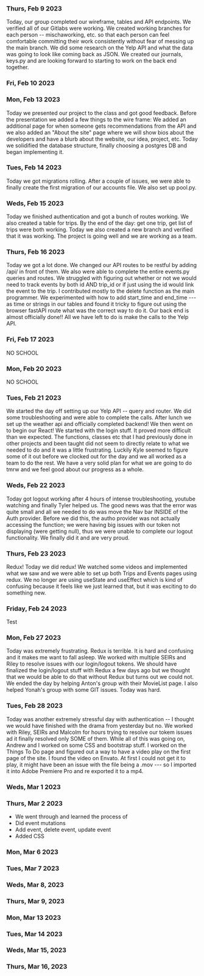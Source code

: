 ### Thurs, Feb 9 2023

Today, our group completed our wireframe, tables and API endpoints. We verified all of our Gitlabs were working. We created working branches for each person -- mischaworking, etc. so that each person can feel comfortable committing their work consistently without fear of messing up the main branch. We did some research on the Yelp API and what the data was going to look like coming back as JSON. We created our journals, keys.py and are looking forward to starting to work on the back end together.

### Fri, Feb 10 2023

### Mon, Feb 13 2023

Today we presented our project to the class and got good feedback. Before the presentation we added a few things to the wire frame: We added an additional page for when someone gets recommendations from the API and we also added an "About the site" page where we will show bios about the developers and have a blurb about the website, our idea, project, etc. Today we solidified the database structure, finally choosing a postgres DB and began implementing it.

### Tues, Feb 14 2023

Today we got migrations rolling. After a couple of issues, we were able to finally create the first migration of our accounts file. We also set up pool.py.

### Weds, Feb 15 2023

Today we finished authentication and got a bunch of routes working. We also created a table for trips. By the end of the day: get one trip, get list of trips were both working. Today we also created a new branch and verified that it was working. The project is going well and we are working as a team.

### Thurs, Feb 16 2023
Today we got a lot done. We changed our API routes to be restful by adding /api/ in front of them. We also were able to complete the entire events.py queries and routes. We struggled with figuring out whether or not we would need to track events by both id AND trip_id or if just using the id would link the event to the trip. I contributed mostly to the delete function as the main programmer. We experimented with how to add start_time and end_time --- as time or strings in our tables and found it tricky to figure out using the browser fastAPI route what was the correct way to do it. Our back end is almost officially done!! All we have left to do is make the calls to the Yelp API.

### Fri, Feb 17 2023
NO SCHOOL

### Mon, Feb 20 2023
NO SCHOOL

### Tues, Feb 21 2023
We started the day off setting up our Yelp API -- query and router. We did some troubleshooting and were able to complete the calls. After lunch we set up the weather api and officially completed backend! We then went on to begin our React! We started with the login stuff. It proved more difficult than we expected. The functions, classes etc that I had previously done in other projects and been taught did not seem to directly relate to what we needed to do and it was a little frustrating. Luckily Kyle seemed to figure some of it out before we clocked out for the day and we all worked as a team to do the rest. We have a very solid plan for what we are going to do tmrw and we feel good about our progress as a whole.
### Weds, Feb 22 2023
Today got logout working after 4 hours of intense troubleshooting, youtube watching and finally Tyler helped us. The good news was that the error was quite small and all we needed to do was move the  Nav bar INSIDE of the Auth provider. Before we did this, the autho provider was not actually accessing the function; we were having big issues with our token not displaying (were getting null), thus we were unable to complete our logout functionality. We finally did it and are very proud.

### Thurs, Feb 23 2023
Redux! Today we did redux! We watched some videos and implemented what we saw and we were able to set up both Trips and Events pages using redux. We no longer are using useState and useEffect which is kind of confusing because it feels like we just learned that, but it was exciting to do something new.

### Friday, Feb 24 2023
Test

### Mon, Feb 27 2023
Today was extremely frustrating. Redux is terrible. It is hard and confusing and it makes me want to fall asleep. We worked with multiple SEIRs and Riley to resolve issues with our login/logout tokens. We should have finalized the login/logout stuff with Redux a few days ago but we thought that we would be able to do that without Redux but turns out we could not. We ended the day by helping Anton's group with their MovieList page. I also helped Yonah's group with some GIT issues. Today was hard.

### Tues, Feb 28 2023
Today was another extremely stressful day with authentication -- I thought we would have finished with the drama from yesterday but no. We worked with Riley, SEIRs and Malcolm for hours trying to resolve our tokem issues ad it finally resolved only SOME of them. While all of this was going on, Andrew and I worked on some CSS and bootstrap stuff. I worked on the Things To Do page and figured out a way to have a video play on the first page of the site. I found the video on Envato. At first I could not get it to play, it might have been an issue with the file being a .mov --- so I imported it into Adobe Premiere Pro and re exported it to a mp4.

### Weds, Mar 1 2023

### Thurs, Mar 2 2023
- We went through and learned the process of
- Did event mutations
- Add event, delete event, update event
- Added CSS 


### Mon, Mar 6 2023

### Tues, Mar 7 2023

### Weds, Mar 8, 2023

### Thurs, Mar 9, 2023

### Mon, Mar 13 2023

### Tues, Mar 14 2023

### Weds, Mar 15, 2023

### Thurs, Mar 16, 2023
